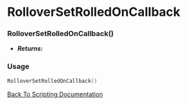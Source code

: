 # RolloverSetRolledOnCallback

### RolloverSetRolledOnCallback()
- ***Returns:*** 

### Usage

```Lua
RolloverSetRolledOnCallback()
```


[Back To Scripting Documentation](../README.md)
